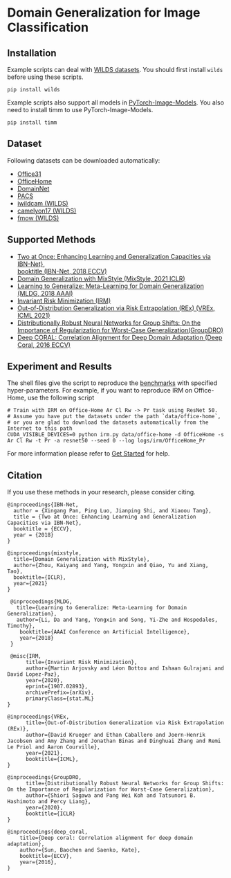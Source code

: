 # Domain Generalization for Image Classification

## Installation
Example scripts can deal with [WILDS datasets](https://wilds.stanford.edu/).
You should first install ``wilds`` before using these scripts.

```
pip install wilds
```

Example scripts also support all models in [PyTorch-Image-Models](https://github.com/rwightman/pytorch-image-models).
You also need to install timm to use PyTorch-Image-Models.

```
pip install timm
```

## Dataset

Following datasets can be downloaded automatically:

- [Office31](https://www.cc.gatech.edu/~judy/domainadapt/)
- [OfficeHome](https://www.hemanthdv.org/officeHomeDataset.html)
- [DomainNet](http://ai.bu.edu/M3SDA/)
- [PACS](https://domaingeneralization.github.io/#data)
- [iwildcam (WILDS)](https://wilds.stanford.edu/datasets/)
- [camelyon17 (WILDS)](https://wilds.stanford.edu/datasets/)
- [fmow (WILDS)](https://wilds.stanford.edu/datasets/)

## Supported Methods

- [Two at Once: Enhancing Learning and Generalization Capacities via IBN-Net},  
  booktitle (IBN-Net, 2018 ECCV)](https://openaccess.thecvf.com/content_ECCV_2018/papers/Xingang_Pan_Two_at_Once_ECCV_2018_paper.pdf)
- [Domain Generalization with MixStyle (MixStyle, 2021 ICLR)](https://arxiv.org/abs/2104.02008)
- [Learning to Generalize: Meta-Learning for Domain Generalization (MLDG, 2018 AAAI)](https://arxiv.org/pdf/1710.03463.pdf)
- [Invariant Risk Minimization (IRM)](https://arxiv.org/abs/1907.02893)
- [Out-of-Distribution Generalization via Risk Extrapolation (REx) (VREx, ICML 2021)](https://arxiv.org/abs/2003.00688)
- [Distributionally Robust Neural Networks for Group Shifts: On the Importance of Regularization for Worst-Case Generalization(GroupDRO)](https://arxiv.org/abs/1911.08731)
- [Deep CORAL: Correlation Alignment for Deep Domain Adaptation (Deep Coral, 2016 ECCV)](https://arxiv.org/abs/1607.01719)

## Experiment and Results

The shell files give the script to reproduce the [benchmarks](/docs/dglib/benchmarks/classification.rst) with specified hyper-parameters.
For example, if you want to reproduce IRM on Office-Home, use the following script

```shell script
# Train with IRM on Office-Home Ar Cl Rw -> Pr task using ResNet 50.
# Assume you have put the datasets under the path `data/office-home`, 
# or you are glad to download the datasets automatically from the Internet to this path
CUDA_VISIBLE_DEVICES=0 python irm.py data/office-home -d OfficeHome -s Ar Cl Rw -t Pr -a resnet50 --seed 0 --log logs/irm/OfficeHome_Pr
```

For more information please refer to [Get Started](/docs/get_started/quickstart.rst) for help.

## Citation
If you use these methods in your research, please consider citing.

```
@inproceedings{IBN-Net,  
  author = {Xingang Pan, Ping Luo, Jianping Shi, and Xiaoou Tang},  
  title = {Two at Once: Enhancing Learning and Generalization Capacities via IBN-Net},  
  booktitle = {ECCV},  
  year = {2018}  
}

@inproceedings{mixstyle,
  title={Domain Generalization with MixStyle},
  author={Zhou, Kaiyang and Yang, Yongxin and Qiao, Yu and Xiang, Tao},
  booktitle={ICLR},
  year={2021}
}

 @inproceedings{MLDG,
   title={Learning to Generalize: Meta-Learning for Domain Generalization},
   author={Li, Da and Yang, Yongxin and Song, Yi-Zhe and Hospedales, Timothy},
  	booktitle={AAAI Conference on Artificial Intelligence},
  	year={2018}
 }
 
 @misc{IRM,
      title={Invariant Risk Minimization}, 
      author={Martin Arjovsky and Léon Bottou and Ishaan Gulrajani and David Lopez-Paz},
      year={2020},
      eprint={1907.02893},
      archivePrefix={arXiv},
      primaryClass={stat.ML}
}

@inproceedings{VREx,
      title={Out-of-Distribution Generalization via Risk Extrapolation (REx)}, 
      author={David Krueger and Ethan Caballero and Joern-Henrik Jacobsen and Amy Zhang and Jonathan Binas and Dinghuai Zhang and Remi Le Priol and Aaron Courville},
      year={2021},
      booktitle={ICML},
}

@inproceedings{GroupDRO,
      title={Distributionally Robust Neural Networks for Group Shifts: On the Importance of Regularization for Worst-Case Generalization}, 
      author={Shiori Sagawa and Pang Wei Koh and Tatsunori B. Hashimoto and Percy Liang},
      year={2020},
      booktitle={ICLR}
}

@inproceedings{deep_coral,
    title={Deep coral: Correlation alignment for deep domain adaptation},
    author={Sun, Baochen and Saenko, Kate},
    booktitle={ECCV},
    year={2016},
}
```
